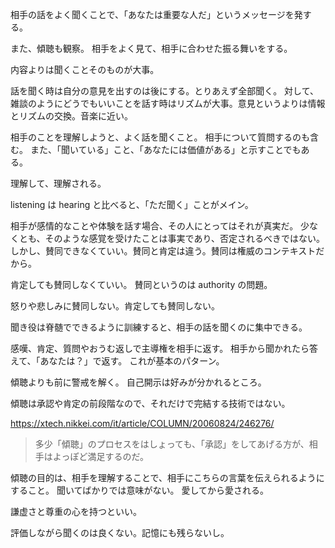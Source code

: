 相手の話をよく聞くことで、「あなたは重要な人だ」というメッセージを発する。

また、傾聴も観察。
相手をよく見て、相手に合わせた振る舞いをする。

内容よりは聞くことそのものが大事。

話を聞く時は自分の意見を出すのは後にする。とりあえず全部聞く。
対して、雑談のようにどうでもいいことを話す時はリズムが大事。意見というよりは情報とリズムの交換。音楽に近い。

相手のことを理解しようと、よく話を聞くこと。
相手について質問するのも含む。
また、「聞いている」こと、「あなたには価値がある」と示すことでもある。

理解して、理解される。

listening は hearing と比べると、「ただ聞く」ことがメイン。

相手が感情的なことや体験を話す場合、その人にとってはそれが真実だ。
少なくとも、そのような感覚を受けたことは事実であり、否定されるべきではない。
しかし、賛同できなくていい。賛同と肯定は違う。賛同は権威のコンテキストだから。

肯定しても賛同しなくていい。
賛同というのは authority の問題。

怒りや悲しみに賛同しない。肯定しても賛同しない。

聞き役は脊髄でできるように訓練すると、相手の話を聞くのに集中できる。

感嘆、肯定、質問やおうむ返しで主導権を相手に返す。
相手から聞かれたら答えて、「あなたは？」で返す。
これが基本のパターン。

傾聴よりも前に警戒を解く。
自己開示は好みが分かれるところ。

傾聴は承認や肯定の前段階なので、それだけで完結する技術ではない。

https://xtech.nikkei.com/it/article/COLUMN/20060824/246276/

> 多少「傾聴」のプロセスをはしょっても、「承認」をしてあげる方が、相手はよっぽど満足するのだ。

傾聴の目的は、相手を理解することで、相手にこちらの言葉を伝えられるようにすること。
聞いてばかりでは意味がない。
愛してから愛される。

謙虚さと尊重の心を持つといい。

評価しながら聞くのは良くない。記憶にも残らないし。
